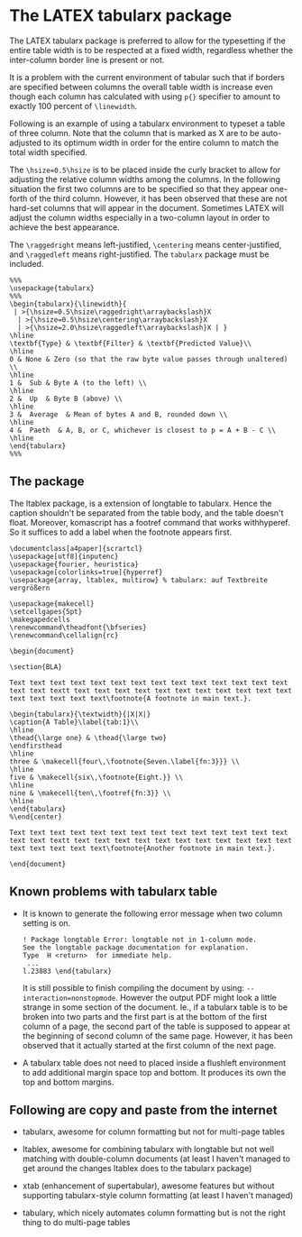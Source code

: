 # The LATEX tabularx package

The LATEX tabularx package is preferred to allow for the typesetting
if the entire table width is to be respected at a fixed width, 
regardless whether the inter-column border line is present or not.

It is a problem with the current environment of tabular such that
if borders are specified between columns the overall table width
is increase even though each column has calculated with using `p{}`
specifier to amount to exactly 100 percent of `\linewidth`.

Following is an example of using a tabularx environment to typeset
a table of three column. Note that the column that is marked as X
are to be auto-adjusted to its optimum width in order for the entire
column to match the total width specified.

The `\hsize=0.5\hsize` is to be placed inside the curly bracket to allow for
adjusting the relative column widths among the columns.  In the following
situation the first two columns are to be specified so that they appear
one-forth of the third column. However, it has been observed that these are not
hard-set columns that will appear in the document. Sometimes LATEX will adjust
the column widths especially in a two-column layout in order to achieve the
best appearance.

The `\raggedright` means left-justified, `\centering` means center-justified,
and `\raggedleft` means right-justified. The `tabularx` package must be
included.

    %%%
    \usepackage{tabularx}
    %%%
    \begin{tabularx}{\linewidth}{
     | >{\hsize=0.5\hsize\raggedright\arraybackslash}X 
      | >{\hsize=0.5\hsize\centering\arraybackslash}X 
      | >{\hsize=2.0\hsize\raggedleft\arraybackslash}X | }
    \hline
    \textbf{Type} & \textbf{Filter} & \textbf{Predicted Value}\\
    \hline
    0 & None & Zero (so that the raw byte value passes through unaltered) \\
    \hline
    1 &  Sub & Byte A (to the left) \\
    \hline
    2 &  Up  & Byte B (above) \\
    \hline
    3 &  Average  & Mean of bytes A and B, rounded down \\
    \hline
    4 &  Paeth  & A, B, or C, whichever is closest to p = A + B - C \\
    \hline
    \end{tabularx}
    %%%

## The <ltablex> package

The ltablex package, is a extension of longtable to tabularx. Hence the caption
shouldn't be separated from the table body, and the table doesn't float.
Moreover, komascript has a footref command that works withhyperef. So it
suffices to add a label when the footnote appears first.

    \documentclass[a4paper]{scrartcl}
    \usepackage[utf8]{inputenc}
    \usepackage{fourier, heuristica}
    \usepackage[colorlinks=true]{hyperref}
    \usepackage{array, ltablex, multirow} % tabularx: auf Textbreite vergrößern

    \usepackage{makecell}
    \setcellgapes{5pt}
    \makegapedcells
    \renewcommand\theadfont{\bfseries}
    \renewcommand\cellalign{rc}

    \begin{document}

    \section{BLA}

    Text text text text text text text text text text text text text text
    text text textt text text text text text text text text text text text
    text text text text text\footnote{A footnote in main text.}.

    \begin{tabularx}{\textwidth}{|X|X|}
    \caption{A Table}\label{tab:1}\\
    \hline
    \thead{\large one} & \thead{\large two}
    \endfirsthead
    \hline
    three & \makecell{four\,\footnote{Seven.\label{fn:3}}} \\
    \hline
    five & \makecell{six\,\footnote{Eight.}} \\
    \hline
    nine & \makecell{ten\,\footref{fn:3}} \\
    \hline
    \end{tabularx}
    %\end{center}

    Text text text text text text text text text text text text text text
    text text textt text text text text text text text text text text text
    text text text text text\footnote{Another footnote in main text.}.

    \end{document} 




## Known problems with tabularx table

  - It is known to generate the following error message when 
    two column setting is on.

    ```
    ! Package longtable Error: longtable not in 1-column mode.
    See the longtable package documentation for explanation.
    Type  H <return>  for immediate help.
     ...
    l.23883 \end{tabularx}
    ```
 
    It is still possible to finish compiling the document 
    by using: `--interaction=nonstopmode`. However the output PDF
    might look a little strange in some section of the document.
    Ie., if a tabularx table is to be broken into two parts 
    and the first part is at the bottom of the first column
    of a page, the second part of the table is supposed to appear
    at the beginning of second column of the same page. 
    However, it has been observed that it actually started 
    at the first column of the next page.

  - A tabularx table does not need to placed inside a flushleft
    environment to add additional margin space top and bottom.
    It produces its own the top and bottom margins.



## Following are copy and paste from the internet
    
  - tabularx, awesome for column formatting but not for multi-page
    tables

  - ltablex, awesome for combining tabularx with longtable but not
    well matching with double-column documents (at least I haven't
    managed to get around the changes ltablex does to the tabularx
    package)

  - xtab (enhancement of supertabular), awesome features but without
    supporting tabularx-style column formatting (at least I haven't
    managed)

  - tabulary, which nicely automates column formatting but is not the
    right thing to do multi-page tables

